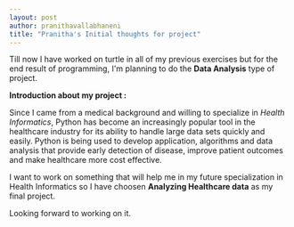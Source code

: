 ```yaml
---
layout: post
author: pranithavallabhaneni
title: "Pranitha's Initial thoughts for project"
---
```


Till now I have worked on turtle in all of my previous exercises but for the end result of programming, I'm planning to do the **Data Analysis** 
type of project.

**Introduction about my project :**

Since I came from a medical background and willing to specialize in *Health Informatics*, Python has become an increasingly popular tool in the 
healthcare industry for its ability to handle large data sets quickly and easily. Python is being used to develop application, algorithms
and data analysis that provide early detection of disease, improve patient outcomes and make healthcare more cost effective.


I want to work on something that will help me in my future specialization in Health Informatics so I have choosen
**Analyzing Healthcare data** as my final project.

Looking forward to working on it.



